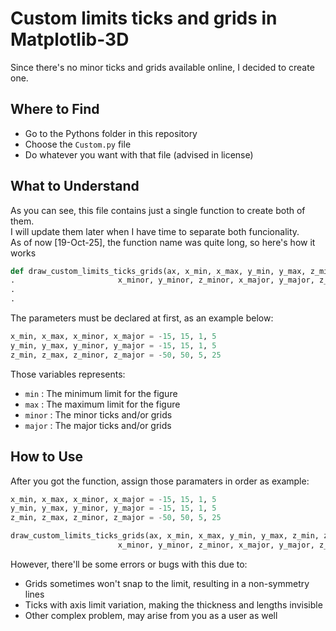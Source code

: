 # Custom limits ticks and grids in Matplotlib-3D
Since there's no minor ticks and grids available online, I decided to create one.

## Where to Find
- Go to the Pythons folder in this repository
- Choose the `Custom.py` file
- Do whatever you want with that file (advised in license)

## What to Understand
As you can see, this file contains just a single function to create both of them. \
I will update them later when I have time to separate both funcionality. \
As of now [19-Oct-25], the function name was quite long, so here's how it works
```.py
def draw_custom_limits_ticks_grids(ax, x_min, x_max, y_min, y_max, z_min, z_max,
.                       x_minor, y_minor, z_minor, x_major, y_major, z_major):
.
.
```
The parameters must be declared at first, as an example below:
```.py
x_min, x_max, x_minor, x_major = -15, 15, 1, 5
y_min, y_max, y_minor, y_major = -15, 15, 1, 5
z_min, z_max, z_minor, z_major = -50, 50, 5, 25
```
Those variables represents:
- `min` : The minimum limit for the figure
- `max` : The maximum limit for the figure
- `minor` : The minor ticks and/or grids
- `major` : The major ticks and/or grids

## How to Use
After you got the function, assign those paramaters in order as example:
```.py
x_min, x_max, x_minor, x_major = -15, 15, 1, 5
y_min, y_max, y_minor, y_major = -15, 15, 1, 5
z_min, z_max, z_minor, z_major = -50, 50, 5, 25

draw_custom_limits_ticks_grids(ax, x_min, x_max, y_min, y_max, z_min, z_max, 
                        x_minor, y_minor, z_minor, x_major, y_major, z_major)
```
However, there'll be some errors or bugs with this due to:
- Grids sometimes won't snap to the limit, resulting in a non-symmetry lines
- Ticks with axis limit variation, making the thickness and lengths invisible
- Other complex problem, may arise from you as a user as well 
